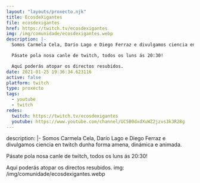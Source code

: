 ```yaml
---
layout: "layouts/proxecto.njk"
title: EcosdeXigantes
file: ecosdexigantes
href: https://twitch.tv/ecosdexigantes
img: /img/comunidade/ecosdexigantes.webp
description: |-
  Somos Carmela Cela, Darío Lago e Diego Ferraz e divulgamos ciencia en twitch dunha forma amena, dinámica e animada.

  Pásate pola nosa canle de twitch, todos os luns ás 20:30!

  Aquí poderás atopar os directos resubidos.
date: 2021-01-25 19:36:34.623116
active: false
platform: twitch
type: proxecto
tags:
  - youtube
  - twitch
redes:
  twitch: https://twitch.tv/ecosdexigantes
  youtube: https://www.youtube.com/channel/UC5B0dxdXuWZ2jzvs3k3R28g
---
```

description: |-
  Somos Carmela Cela, Darío Lago e Diego Ferraz e divulgamos ciencia en twitch dunha forma amena, dinámica e animada.

  Pásate pola nosa canle de twitch, todos os luns ás 20:30!

  Aquí poderás atopar os directos resubidos.
img: /img/comunidade/ecosdexigantes.webp

